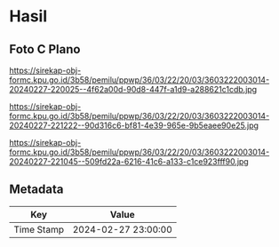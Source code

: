 # Hasil

## Foto C Plano

https://sirekap-obj-formc.kpu.go.id/3b58/pemilu/ppwp/36/03/22/20/03/3603222003014-20240227-220025--4f62a00d-90d8-447f-a1d9-a288621c1cdb.jpg

https://sirekap-obj-formc.kpu.go.id/3b58/pemilu/ppwp/36/03/22/20/03/3603222003014-20240227-221222--90d316c6-bf81-4e39-965e-9b5eaee90e25.jpg

https://sirekap-obj-formc.kpu.go.id/3b58/pemilu/ppwp/36/03/22/20/03/3603222003014-20240227-221045--509fd22a-6216-41c6-a133-c1ce923fff90.jpg


## Metadata

| Key        | Value               |
| ---------- | ------------------- |
| Time Stamp | 2024-02-27 23:00:00 |



